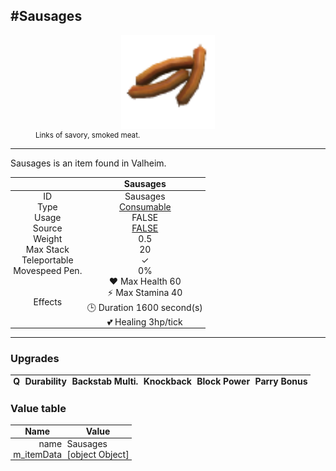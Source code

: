 <meta property="og:title" content="Sausages - MoreValheim" /><meta property="og:type" content="website" /><meta property="og:image" content="/assets/sausages.png" /><meta property="og:description" content="Sausages is an item found in Valheim." /><meta name="theme-color" content="#546D78"><meta name="twitter:card" content="summary_large_image">
#Sausages
-------------
<style>img {width:20px;}.tb {width:150px;display: block;margin-left: auto;margin-right: auto;}</style>

<style>.md-typeset table:not([class]) th:not([align]) {min-width:unset!important;}</style>
<style>td{padding:0em 0.3em!important;text-align:center!important;border-left:.05rem solid var(--md-default-fg-color--lightest)}</style>

<style>th{padding:0.1em 0.3em!important;text-align:center!important;font-weight:bold}</style>

<style>pre{text-align:right!important}</style>
<style>table tr td:first-child {border-left: 0;};</style>

<figure><img src="/assets/sausages.png" class="tb" /><figcaption><small>Links of savory, smoked meat.</small></figcaption></figure>

-------------

Sausages is an item found in Valheim.

|        | Sausages              |
| ----------- | ------------------------------------ |
| ID |Sausages
| Type | [Consumable](../../types/consumable)
| Usage | FALSE<br>
| Source | [FALSE](../../items/false)
| Weight | 0.5 |
| Max Stack | 20 |
| Teleportable | ✓
| Movespeed Pen. | 0%
| Effects | ❤️ Max Health 60<br>⚡ Max Stamina 40<br>🕒 Duration 1600 second(s) <br>💕 Healing 3hp/tick <br>

-------------

### Upgrades
| Q | Durability | Backstab Multi. | Knockback | Block Power | Parry Bonus
| - | - | - | - | - | - 


### Value table
| Name | Value
| - | - |
| <div style="text-align:right">name</div> | <div style="text-align:left">Sausages</div> | 
| <div style="text-align:right">m_itemData</div> | <div style="text-align:left">[object Object]</div> | 
